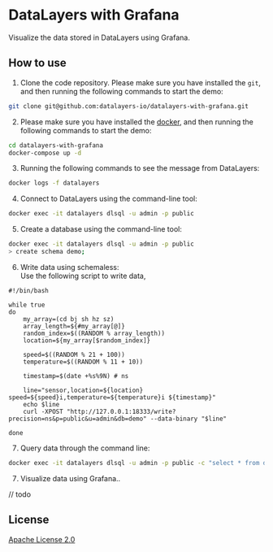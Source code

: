 # DataLayers with Grafana
Visualize the data stored in DataLayers using Grafana.

## How to use

1. Clone the code repository. Please make sure you have installed the `git`, and then running the following commands to start the demo:

  ```bash
  git clone git@github.com:datalayers-io/datalayers-with-grafana.git
  ```

2. Please make sure you have installed the [docker](https://www.docker.com/), and then running the following commands to start the demo:

  ```bash
  cd datalayers-with-grafana
  docker-compose up -d
  ```

3. Running the following commands to see the message from DataLayers:

  ```bash
  docker logs -f datalayers
  ```

4. Connect to DataLayers using the command-line tool:

  ```bash
  docker exec -it datalayers dlsql -u admin -p public
  ```

5. Create a database using the command-line tool:

  ```bash
  docker exec -it datalayers dlsql -u admin -p public
  > create schema demo;
  ```

6. Write data using schemaless:  
Use the following script to write data,
```shell
#!/bin/bash

while true
do
    my_array=(cd bj sh hz sz)
    array_length=${#my_array[@]}
    random_index=$((RANDOM % array_length))
    location=${my_array[$random_index]}

    speed=$((RANDOM % 21 + 100))
    temperature=$((RANDOM % 11 + 10))

    timestamp=$(date +%s%9N) # ns

    line="sensor,location=${location} speed=${speed}i,temperature=${temperature}i ${timestamp}"
    echo $line
    curl -XPOST "http://127.0.0.1:18333/write?precision=ns&p=public&u=admin&db=demo" --data-binary "$line"

done
```

7. Query data through the command line:

  ```bash
  docker exec -it datalayers dlsql -u admin -p public -c "select * from demo.sensor limit 10"
  ```

7. Visualize data using Grafana..

  // todo

## License

[Apache License 2.0](./LICENSE)
